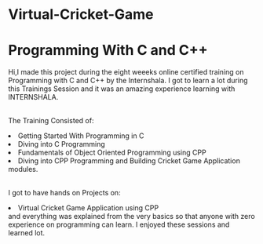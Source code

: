 # Virtual-Cricket-Game
# Programming With C and C++
Hi,I made this project during the eight weeeks online certified training on Programming with C and C++ by the Internshala.
I got to learn a lot during this Trainings Session and it was an amazing experience learning with INTERNSHALA.

<br>The Training Consisted of:

<li>Getting Started With Programming in C
<li>Diving into C Programming
<li>Fundamentals of Object Oriented Programming using CPP
<li>Diving into CPP Programming and Building Cricket Game Application modules.
  
<br>I got to have hands on Projects on:
  
<li>Virtual Cricket Game Application using CPP
  
<br>
and everything was explained from the very basics so that anyone with zero experience on programming can learn.
I enjoyed these sessions and learned lot.
